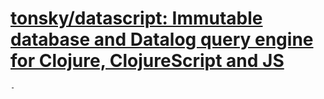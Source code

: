 # [tonsky/datascript: Immutable database and Datalog query engine for Clojure, ClojureScript and JS](https://github.com/tonsky/datascript)
	-